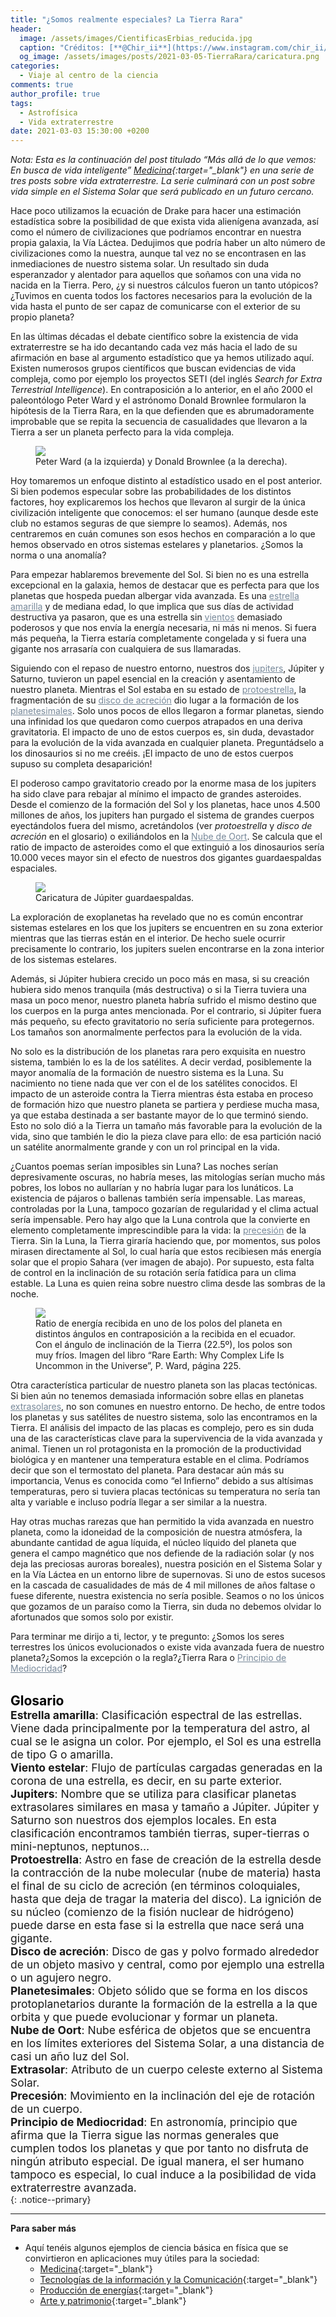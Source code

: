 ```yaml
---
title: "¿Somos realmente especiales? La Tierra Rara"
header:
  image: /assets/images/CientificasErbias_reducida.jpg
  caption: "Créditos: [**@Chir_ii**](https://www.instagram.com/chir_ii/?hl=en)"
  og_image: /assets/images/posts/2021-03-05-TierraRara/caricatura.png
categories:
  - Viaje al centro de la ciencia
comments: true
author_profile: true
tags:
  - Astrofísica
  - Vida extraterrestre
date: 2021-03-03 15:30:00 +0200
--- 
```


*Nota: Esta es la continuación del post titulado “Más allá de lo que vemos: En busca de vida inteligente” [Medicina](https://cientificaserbias.github.io/blog/viaje%20al%20centro%20de%20la%20ciencia/drake/){:target="_blank"} en una serie de tres posts sobre vida extraterrestre. La serie culminará con un post sobre vida simple en el Sistema Solar que será publicado en un futuro cercano.*

Hace poco utilizamos la ecuación de Drake para hacer una estimación estadística sobre la posibilidad de que exista vida alienígena avanzada, así como el número de civilizaciones que podríamos encontrar en nuestra propia galaxia, la Vía Láctea. Dedujimos que podría haber un alto número de civilizaciones como la nuestra, aunque tal vez no se encontrasen en las inmediaciones de nuestro sistema solar. Un resultado sin duda esperanzador y alentador para aquellos que soñamos con una vida no nacida en la Tierra. Pero, ¿y si nuestros cálculos fueron un tanto utópicos? ¿Tuvimos en cuenta todos los factores necesarios para la evolución de la vida hasta el punto de ser capaz de comunicarse con el exterior de su propio planeta?

En las últimas décadas el debate científico sobre la existencia de vida extraterrestre se ha ido decantando cada vez más hacia el lado de su afirmación en base al argumento estadístico que ya hemos utilizado aquí. Existen numerosos grupos científicos que buscan evidencias de vida compleja, como por ejemplo los proyectos SETI (del inglés *Search for Extra Terrestrial Intelligence*). En contraposición a lo anterior, en el año 2000 el paleontólogo Peter Ward y el astrónomo Donald Brownlee formularon la hipótesis de la Tierra Rara, en la que defienden que es abrumadoramente improbable que se repita la secuencia de casualidades que llevaron a la Tierra a ser un planeta perfecto para la vida compleja.

<figure>
	<img src="{{ site.url }}{{ site.baseurl }}/assets/images/posts/2021-03-05-TierraRara/autores.png"/>
	<figcaption> Peter Ward (a la izquierda) y Donald Brownlee (a la derecha). 
</figcaption>
</figure>

Hoy tomaremos un enfoque distinto al estadístico usado en el post anterior. Si bien podemos especular sobre las probabilidades de los distintos factores, hoy explicaremos los hechos que llevaron al surgir de la única civilización inteligente que conocemos: el ser humano (aunque desde este club no estamos seguras de que siempre lo seamos). Además, nos centraremos en cuán comunes son esos hechos en comparación a lo que hemos observado en otros sistemas estelares y planetarios. ¿Somos la norma o una anomalía?

Para empezar hablaremos brevemente del Sol. Si bien no es una estrella excepcional en la galaxia, hemos de destacar que es perfecta para que los planetas que hospeda puedan albergar vida avanzada. Es una <a style="color:lightslategray" href="https://cientificaserbias.github.io/blog/viaje%20al%20centro%20de%20la%20ciencia/TierraRara/index.html#target">estrella amarilla</a> y de mediana edad, lo que implica que sus días de actividad destructiva ya pasaron, que es una estrella sin <a style="color:lightslategray" href="https://cientificaserbias.github.io/blog/viaje%20al%20centro%20de%20la%20ciencia/TierraRara/index.html#target">vientos</a> demasiado poderosos y que nos envía la energía necesaria, ni más ni menos. Si fuera más pequeña, la Tierra estaría completamente congelada y si fuera una gigante nos arrasaría con cualquiera de sus llamaradas. 

Siguiendo con el repaso de nuestro entorno, nuestros dos  <a style="color:lightslategray" href="https://cientificaserbias.github.io/blog/viaje%20al%20centro%20de%20la%20ciencia/TierraRara/index.html#target">jupiters</a>, Júpiter y Saturno, tuvieron un papel esencial en la creación y asentamiento de nuestro planeta. Mientras el Sol estaba en su estado de <a style="color:lightslategray" href="https://cientificaserbias.github.io/blog/viaje%20al%20centro%20de%20la%20ciencia/TierraRara/index.html#target">protoestrella</a>, la fragmentación de su <a style="color:lightslategray" href="https://cientificaserbias.github.io/blog/viaje%20al%20centro%20de%20la%20ciencia/TierraRara/index.html#target">disco de acreción</a> dio lugar a la formación de los <a style="color:lightslategray" href="https://cientificaserbias.github.io/blog/viaje%20al%20centro%20de%20la%20ciencia/TierraRara/index.html#target">planetesimales</a>. Solo unos pocos de ellos llegaron a formar planetas, siendo una infinidad los que quedaron como cuerpos atrapados en una deriva gravitatoria. El impacto de uno de estos cuerpos es, sin duda, devastador para la evolución de la vida avanzada en cualquier planeta. Preguntádselo a los dinosaurios si no me creéis. ¡El impacto de uno de estos cuerpos supuso su completa desaparición!

El poderoso campo gravitatorio creado por la enorme masa de los jupiters ha sido clave para rebajar al mínimo el impacto de grandes asteroides. Desde el comienzo de la formación del Sol y los planetas, hace unos 4.500 millones de años, los jupiters han purgado el sistema de grandes cuerpos eyectándolos fuera del mismo, acretándolos (ver *protoestrella* y *disco de acreción* en el glosario) o exiliándolos en la <a style="color:lightslategray" href="https://cientificaserbias.github.io/blog/viaje%20al%20centro%20de%20la%20ciencia/TierraRara/index.html#target">Nube de Oort</a>. Se calcula que el ratio de impacto de asteroides como el que extinguió a los dinosaurios sería 10.000 veces mayor sin el efecto de nuestros dos gigantes guardaespaldas espaciales.

<figure>
	<img src="{{ site.url }}{{ site.baseurl }}/assets/images/posts/2021-03-05-TierraRara/caricatura.png"/>
	<figcaption> Caricatura de Júpiter guardaespaldas. 
</figcaption>
</figure>

La exploración de exoplanetas ha revelado que no es común encontrar sistemas estelares en los que los jupiters se encuentren en su zona exterior mientras que las tierras están en el interior. De hecho suele ocurrir precisamente lo contrario, los jupiters suelen encontrarse en la zona interior de los sistemas estelares. 

Además, si Júpiter hubiera crecido un poco más en masa, si su creación hubiera sido menos tranquila (más destructiva) o si la Tierra tuviera una masa un poco menor, nuestro planeta habría sufrido el mismo destino que los cuerpos en la purga antes mencionada. Por el contrario, si Júpiter fuera más pequeño, su efecto gravitatorio no sería suficiente para protegernos. Los tamaños son anormalmente perfectos para la evolución de la vida. 

No solo es la distribución de los planetas rara pero exquisita en nuestro sistema, también lo es la de los satélites. A decir verdad, posiblemente la mayor anomalía de la formación de nuestro sistema es la Luna. Su nacimiento no tiene nada que ver con el de los satélites conocidos. El impacto de un asteroide contra la Tierra mientras ésta estaba en proceso de formación hizo que nuestro planeta se partiera y perdiese mucha masa, ya que estaba destinada a ser bastante mayor de lo que terminó siendo. Esto no solo dió a la Tierra un tamaño más favorable para la evolución de la vida, sino que también le dio la pieza clave para ello: de esa partición nació un satélite anormalmente grande y con un rol principal en la vida.

¿Cuantos poemas serían imposibles sin Luna? Las noches serían depresivamente oscuras, no habría meses, las mitologías serían mucho más pobres, los lobos no aullarían y no habría lugar para los lunáticos. La existencia de pájaros o ballenas también sería impensable. Las mareas, controladas por la Luna, tampoco gozarían de regularidad y el clima actual sería impensable. Pero hay algo que la Luna controla que la convierte en elemento completamente imprescindible para la vida: la <a style="color:lightslategray" href="https://cientificaserbias.github.io/blog/viaje%20al%20centro%20de%20la%20ciencia/TierraRara/index.html#target">precesión</a> de la Tierra. Sin la Luna, la Tierra giraría haciendo que, por momentos, sus polos mirasen directamente al Sol, lo cual haría que estos recibiesen más energía solar que el propio Sahara (ver imagen de abajo). Por supuesto, esta falta de control en la inclinación de su rotación sería fatídica para un clima estable. La Luna es quien reina sobre nuestro clima desde las sombras de la noche.

<figure>
	<img src="{{ site.url }}{{ site.baseurl }}/assets/images/posts/2021-03-05-TierraRara/precesion.png"/>
	<figcaption> Ratio de energía recibida en uno de los polos del planeta en distintos ángulos en contraposición a la recibida en el ecuador. Con el ángulo de inclinación de la Tierra (22.5º), los polos son muy fríos. Imagen del libro “Rare Earth: Why Complex Life Is Uncommon in the Universe”, P. Ward, página 225. 
</figcaption>
</figure>

Otra característica particular de nuestro planeta son las placas tectónicas. Si bien aún no tenemos demasiada información sobre ellas en planetas <a style="color:lightslategray" href="https://cientificaserbias.github.io/blog/viaje%20al%20centro%20de%20la%20ciencia/TierraRara/index.html#target">extrasolares</a>, no son comunes en nuestro entorno. De hecho, de entre todos los planetas y sus satélites de nuestro sistema, solo las encontramos en la Tierra. El análisis del impacto de las placas es complejo, pero es sin duda una de las características clave para la supervivencia de la vida avanzada y animal. Tienen un rol protagonista en la promoción de la productividad biológica y en mantener una temperatura estable en el clima. Podríamos decir que son el termostato del planeta. Para destacar aún más su importancia, Venus es conocida como “el Infierno” debido a sus altísimas temperaturas, pero si tuviera placas tectónicas su temperatura no sería tan alta y variable e incluso podría llegar a ser similar a la nuestra. 

Hay otras muchas rarezas que han permitido la vida avanzada en nuestro planeta, como la idoneidad de la composición de nuestra atmósfera, la abundante cantidad de agua líquida, el núcleo líquido del planeta que genera el campo magnético que nos defiende de la radiación solar (y nos deja las preciosas auroras boreales), nuestra posición en el Sistema Solar y en la Vía Láctea en un entorno libre de supernovas. Si uno de estos sucesos en la cascada de casualidades de más de 4 mil millones de años faltase o fuese diferente, nuestra existencia no sería posible. Seamos o no los únicos que gozamos de un paraíso como la Tierra, sin duda no debemos olvidar lo afortunados que somos solo por existir.

Para terminar me dirijo a ti, lector, y te pregunto: ¿Somos los seres terrestres los únicos evolucionados o existe vida avanzada fuera de nuestro planeta?¿Somos la excepción o la regla?¿Tierra Rara o <a style="color:lightslategray" href="https://cientificaserbias.github.io/blog/viaje%20al%20centro%20de%20la%20ciencia/TierraRara/index.html#target">Principio de Mediocridad</a>?
&nbsp;  
&nbsp;

<span style="font-size:1.5em"><a id="target" style= "color:black"><b>Glosario</b></a></span>
&nbsp;   
<span style="font-size:1.25em">
**Estrella amarilla**: Clasificación espectral de las estrellas. Viene dada principalmente por la temperatura del astro, al cual se le asigna un color. Por ejemplo, el Sol es una estrella de tipo G o amarilla. <br>
**Viento estelar**: Flujo de partículas cargadas generadas en la corona de una estrella, es decir, en su parte exterior. <br>
**Jupiters**: Nombre que se utiliza para clasificar planetas extrasolares similares en masa y tamaño a Júpiter. Júpiter y Saturno son nuestros dos ejemplos locales. En esta clasificación encontramos también tierras, super-tierras o mini-neptunos, neptunos… <br>
**Protoestrella**: Astro en fase de creación de la estrella desde la contracción de la nube molecular (nube de materia) hasta el final de su ciclo de acreción (en términos coloquiales, hasta que deja de tragar la materia del disco). La ignición de su núcleo (comienzo de la fisión nuclear de hidrógeno) puede darse en esta fase si la estrella que nace será una gigante. <br>
**Disco de acreción**: Disco de gas y polvo formado alrededor de un objeto masivo y central, como por ejemplo una estrella o un agujero negro. <br>
**Planetesimales**: Objeto sólido que se forma en los discos protoplanetarios durante la formación de la estrella a la que orbita y que puede evolucionar y formar un planeta. <br>
**Nube de Oort**: Nube esférica de objetos que se encuentra en los límites exteriores del Sistema Solar, a una distancia de casi un año luz del Sol. <br>
**Extrasolar**: Atributo de un cuerpo celeste externo al Sistema Solar. <br>
**Precesión**: Movimiento en la inclinación del eje de rotación de un cuerpo. <br>
**Principio de Mediocridad**: En astronomía, principio que afirma que la Tierra sigue las normas generales que cumplen todos los planetas y que por tanto no disfruta de ningún atributo especial. De igual manera, el ser humano tampoco es especial, lo cual induce a la posibilidad de vida extraterrestre avanzada. <br>
</span>
{: .notice--primary}   

---
**Para saber más**
* Aquí tenéis algunos ejemplos de ciencia básica en física que se convirtieron en aplicaciones muy útiles para la sociedad:
	+ [Medicina](https://www.i-cpan.es/es/content/medicina){:target="_blank"}
	+ [Tecnologías de la información y la Comunicación](https://www.i-cpan.es/es/content/tecnolog%C3%ADas-de-la-informaci%C3%B3n-y-la-comunicaci%C3%B3n){:target="_blank"}
	+ [Producción de energías](https://www.i-cpan.es/es/content/energ%C3%ADa){:target="_blank"}
	+ [Arte y patrimonio](https://www.i-cpan.es/es/content/arte-y-patrimonio){:target="_blank"}
